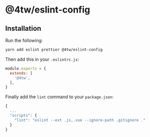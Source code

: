 # @4tw/eslint-config

## Installation

Run the following:

```bash
yarn add eslint prettier @4tw/eslint-config
```

Then add this in your `.eslintrc.js`:

```javascript
module.exports = {
  extends: [
    '@4tw',
  ],
}
```

Finally add the `lint` command to your `package.json`:

```javascript
{
  ...
  "scripts": {
    "lint": "eslint --ext .js,.vue --ignore-path .gitignore ."
  }
}
```
